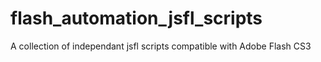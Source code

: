 # flash_automation_jsfl_scripts
A collection of independant jsfl scripts compatible with Adobe Flash CS3

